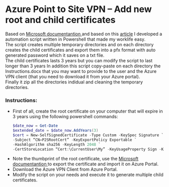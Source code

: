 <h1>Azure Point to Site VPN – Add new root and child certificates </h1>
<p> Based on <a href="https://docs.microsoft.com/en-us/azure/vpn-gateway/vpn-gateway-certificates-point-to-site"> Microsoft documentantion </a> and based on this <a href="https://www.digitaldarragh.com/2019/01/18/azure-point-to-site-vpn-add-or-replace-certificates/?unapproved=143055&moderation-hash=1c365315c80128f3156f9f43309bb8a3#comment-143055">article</a>  I developed a automation script written in Powershell that made my worklife easy. </br> The script creates multiple temporary directories and on each directory creates the child certificates  and export them into a pfx format with auto generated password which it saves on a txt file. </br>
The child certificates lasts 3 years but you can modify the script to last longer than 3 years
In addition this script copy-paste on each directory the Instructions.docx that you may want to provide to the user and the Azure VPN client (that you need to download it from your Azure portal). </br> Finally it zip all the directories indidual and cleaning the temporary directories. </p>

<h3>Instructions: </h3>

<ul>
  <li>First of all, create the root certificate on your computer that will expire in 3 years using the following powershell commands:</li>


```powershell
$date_now = Get-Date
$extended_date = $date_now.AddYears(3)
$cert = New-SelfSignedCertificate -Type Custom -KeySpec Signature `
-Subject “CN=P2SRootCert” -KeyExportPolicy Exportable `
-HashAlgorithm sha256 -KeyLength 2048 `
-CertStoreLocation “Cert:\CurrentUser\My” -KeyUsageProperty Sign -KeyUsage CertSign -Notafter $extended_date
 ```
<li>Note the thumbprint of the root certificate, use the <a href="https://docs.microsoft.com/en-us/azure/vpn-gateway/vpn-gateway-certificates-point-to-site"> Microsoft documentantion </a> to export the certificate and import it on Azure Portal.</li>

<li>Download the Azure VPN Client from Azure Portal.</li>
<li>Modify the script on your needs and execute it to generate multiple child certificates.</li>
</ul>
